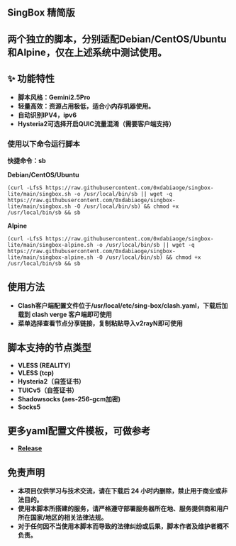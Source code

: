## **SingBox 精简版**

## 两个独立的脚本，分别适配Debian/CentOS/Ubuntu和Alpine，仅在上述系统中测试使用。

## **✨ 功能特性**
- **脚本风格：Gemini2.5Pro**
- **轻量高效：资源占用极低，适合小内存机器使用。**
- **自动识别IPV4，ipv6**
- **Hysteria2可选择开启QUIC流量混淆（需要客户端支持）**

### **使用以下命令运行脚本**

**快捷命令：sb**

**Debian/CentOS/Ubuntu**
```
(curl -LfsS https://raw.githubusercontent.com/0xdabiaoge/singbox-lite/main/singbox.sh -o /usr/local/bin/sb || wget -q https://raw.githubusercontent.com/0xdabiaoge/singbox-lite/main/singbox.sh -O /usr/local/bin/sb) && chmod +x /usr/local/bin/sb && sb
```

**Alpine**
```
(curl -LfsS https://raw.githubusercontent.com/0xdabiaoge/singbox-lite/main/singbox-alpine.sh -o /usr/local/bin/sb || wget -q https://raw.githubusercontent.com/0xdabiaoge/singbox-lite/main/singbox-alpine.sh -O /usr/local/bin/sb) && chmod +x /usr/local/bin/sb && sb
```
## **使用方法**
- **Clash客户端配置文件位于/usr/local/etc/sing-box/clash.yaml，下载后加载到 clash verge 客户端即可使用**
- **菜单选择查看节点分享链接，复制粘贴导入v2rayN即可使用**

## **脚本支持的节点类型**
- **VLESS (REALITY)**
- **VLESS (tcp)**
- **Hysteria2（自签证书）**
- **TUICv5（自签证书）**
- **Shadowsocks (aes-256-gcm加密)**
- **Socks5**

## **更多yaml配置文件模板，可做参考**
- **[Release](https://github.com/0xdabiaoge/singbox-lite/releases)**

## **免责声明**
- **本项目仅供学习与技术交流，请在下载后 24 小时内删除，禁止用于商业或非法目的。**
- **使用本脚本所搭建的服务，请严格遵守部署服务器所在地、服务提供商和用户所在国家/地区的相关法律法规。**
- **对于任何因不当使用本脚本而导致的法律纠纷或后果，脚本作者及维护者概不负责。**
